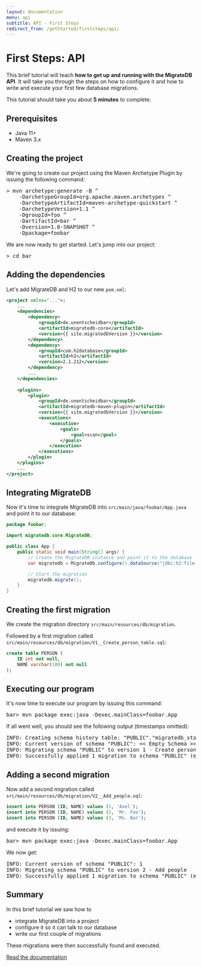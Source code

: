 ```yaml
---
layout: documentation
menu: api
subtitle: API - First Steps
redirect_from: /getStarted/firststeps/api/
---
```


# First Steps: API

This brief tutorial will teach **how to get up and running with the MigrateDB API**. It will take you through the
steps on how to configure it and how to write and execute your first few database migrations.

This tutorial should take you about **5 minutes** to complete.

## Prerequisites

- Java 11+
- Maven 3.x

## Creating the project

We're going to create our project using the Maven Archetype Plugin by issuing the following command:
<pre class="console"><span>&gt;</span> mvn archetype:generate -B ^
    -DarchetypeGroupId=org.apache.maven.archetypes ^
    -DarchetypeArtifactId=maven-archetype-quickstart ^
    -DarchetypeVersion=1.1 ^
    -DgroupId=foo ^
    -DartifactId=bar ^
    -Dversion=1.0-SNAPSHOT ^
    -Dpackage=foobar</pre>

We are now ready to get started. Let's jump into our project:
<pre class="console"><span>&gt;</span> cd bar</pre>

## Adding the dependencies

Let's add MigrateDB and H2 to our new `pom.xml`:

```xml
<project xmlns="...">;
    ...
    <dependencies>
        <dependency>
            <groupId>de.unentscheidbar</groupId>
            <artifactId>migratedb-core</artifactId>
            <version>{{ site.migratedbVersion }}</version>
        </dependency>
        <dependency>
            <groupId>com.h2database</groupId>
            <artifactId>h2</artifactId>
            <version>2.1.212</version>
        </dependency>
        ...
    </dependencies>
    
    <plugins>
        <plugin>
            <groupId>de.unentscheidbar</groupId>
            <artifactId>migratedb-maven-plugin</artifactId>
            <version>{{ site.migratedbVersion }}</version>
            <executions>
                <execution>
                    <goals>
                        <goal>scan</goal>
                    </goals>
                </execution>
            </executions>
        </plugin>
    </plugins>
    ...
</project>
```

## Integrating MigrateDB

Now it's time to integrate MigrateDB into `src/main/java/foobar/App.java` and point it to our database:

```java
package foobar;

import migratedb.core.MigrateDB;

public class App {
    public static void main(String[] args) {
        // Create the MigrateDB instance and point it to the database
        var migratedb = MigrateDb.configure().dataSource("jdbc:h2:file:./target/foobar", "sa", null).load();

        // Start the migration
        migratedb.migrate();
    }
}
```

## Creating the first migration

We create the migration directory `src/main/resources/db/migration`.

Followed by a first migration called `src/main/resources/db/migration/V1__Create_person_table.sql`:

```sql
create table PERSON (
    ID int not null,
    NAME varchar(100) not null
);
```

## Executing our program

It's now time to execute our program by issuing this command:
<pre class="console"><span>bar&gt;</span> mvn package exec:java -Dexec.mainClass=foobar.App</pre>

If all went well, you should see the following output (timestamps omitted):
<pre class="console">INFO: Creating schema history table: "PUBLIC"."migratedb_state"
INFO: Current version of schema "PUBLIC": &lt;&lt; Empty Schema &gt;&gt;
INFO: Migrating schema "PUBLIC" to version 1 - Create person table
INFO: Successfully applied 1 migration to schema "PUBLIC" (execution time 00:00.062s).</pre>

## Adding a second migration

Now add a second migration called `src/main/resources/db/migration/V2__Add_people.sql`:

```sql
insert into PERSON (ID, NAME) values (1, 'Axel');
insert into PERSON (ID, NAME) values (2, 'Mr. Foo');
insert into PERSON (ID, NAME) values (3, 'Ms. Bar');
```

and execute it by issuing:
<pre class="console"><span>bar&gt;</span> mvn package exec:java -Dexec.mainClass=foobar.App</pre>

We now get:
<pre class="console">INFO: Current version of schema "PUBLIC": 1
INFO: Migrating schema "PUBLIC" to version 2 - Add people
INFO: Successfully applied 1 migration to schema "PUBLIC" (execution time 00:00.090s).</pre>

## Summary

In this brief tutorial we saw how to

- integrate MigrateDB into a project
- configure it so it can talk to our database
- write our first couple of migrations

These migrations were then successfully found and executed.

<p class="next-steps">
    <a class="btn btn-primary" href="/migratedb/documentation/usage/api">Read the documentation <i class="fa fa-arrow-right"></i></a>
</p>
